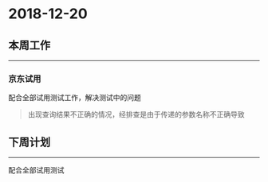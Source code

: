 # 2018-12-20

## 本周工作

---

### 京东试用

配合全部试用测试工作，解决测试中的问题

> 出现查询结果不正确的情况，经排查是由于传递的参数名称不正确导致

## 下周计划

---

配合全部试用测试
